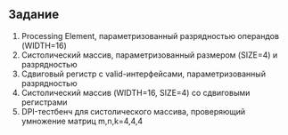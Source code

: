 ## Задание

1. Processing Element, параметризованный разрядностью операндов (WIDTH=16)
2. Систолический массив, параметризованный размером (SIZE=4) и разрядностью
3. Сдвиговый регистр с valid-интерфейсами, параметризованный разрядностью
4. Систолический массив (WIDTH=16, SIZE=4) со сдвиговыми регистрами
5. DPI-тестбенч для систолического массива, проверяющий умножение матриц m,n,k=4,4,4
